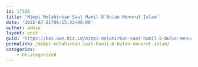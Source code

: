```yaml
---
id: 17198
title: 'Mimpi Melahirkan Saat Hamil 8 Bulan Menurut Islam'
date: '2022-07-21T06:15:32+00:00'
author: admin
layout: post
guid: 'https://bos.awn.biz.id/mimpi-melahirkan-saat-hamil-8-bulan-menurut-islam/'
permalink: /mimpi-melahirkan-saat-hamil-8-bulan-menurut-islam/
categories:
    - Uncategorized
---
```



